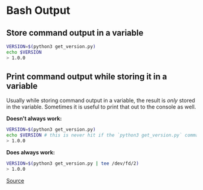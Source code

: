 # Bash Output

## Store command output in a variable
``` bash
VERSION=$(python3 get_version.py)
echo $VERSION
> 1.0.0
```

## Print command output while storing it in a variable
Usually while storing command output in a variable, the result is _only_ stored in the variable. Sometimes it is useful to print that out to the console as well.

**Doesn't always work:**
``` bash
VERSION=$(python3 get_version.py)
echo $VERSION # this is never hit if the `python3 get_version.py` command returns a non-zero exit code
> 1.0.0
```

**Does always work:**
``` bash
VERSION=$(python3 get_version.py | tee /dev/fd/2)
> 1.0.0
```
[Source](https://stackoverflow.com/a/47560475)
